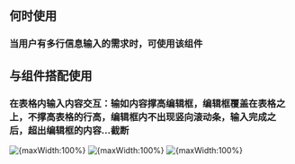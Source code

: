 ## 何时使用

### 当用户有多行信息输入的需求时，可使用该组件

## 与组件搭配使用

### 在表格内输入内容交互：输如内容撑高编辑框，编辑框覆盖在表格之上，不撑高表格的行高，编辑框内不出现竖向滚动条，输入完成之后，超出编辑框的内容...截断

![{maxWidth:100%}](001)
![{maxWidth:100%}](002)
![{maxWidth:100%}](003)
